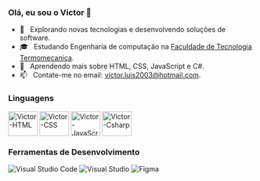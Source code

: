 ### Olá, eu sou o Victor 👋

- 🤔 &nbsp; Explorando novas tecnologias e desenvolvendo soluções de software.
- 🎓 &nbsp; Estudando Engenharia de computação na <a href="http://ftt.com.br/home/">Faculdade de Tecnologia Termomecanica</a>.
- 🌱 &nbsp; Aprendendo mais sobre HTML, CSS, JavaScript e C#.
- 📫 &nbsp; Contate-me no email: victor.luis2003@hotmail.com.






### Linguagens 
<div style="display: inline_block">
  <img align="center" alt="Victor-HTML" height="50" width="60" src="https://cdn.jsdelivr.net/gh/devicons/devicon/icons/html5/html5-plain-wordmark.svg"/>                             <img align="center" alt="Victor-CSS" height="50" width="60" src="https://cdn.jsdelivr.net/gh/devicons/devicon/icons/css3/css3-plain-wordmark.svg"/>
  <img align="center" alt="Victor-JavaScript" height="50" width="60" src="https://cdn.jsdelivr.net/gh/devicons/devicon/icons/javascript/javascript-plain.svg"/>
  <img align="center" alt="Victor-Csharp" height="50" width="60" src="https://cdn.jsdelivr.net/gh/devicons/devicon/icons/csharp/csharp-original.svg"/>
                                                                                                                             
</div>

                                                                                                                                                  
### Ferramentas de Desenvolvimento          
                                                                                                                                                    
![Visual Studio Code](https://img.shields.io/badge/Visual%20Studio%20Code-0078d7.svg?style=for-the-badge&logo=visual-studio-code&logoColor=white)
![Visual Studio](https://img.shields.io/badge/Visual%20Studio-5C2D91.svg?style=for-the-badge&logo=visual-studio&logoColor=white)                                                 ![Figma](https://img.shields.io/badge/figma-%23F24E1E.svg?style=for-the-badge&logo=figma&logoColor=white)                                              
                                                                                                                                                    
##                                                                                                                               
